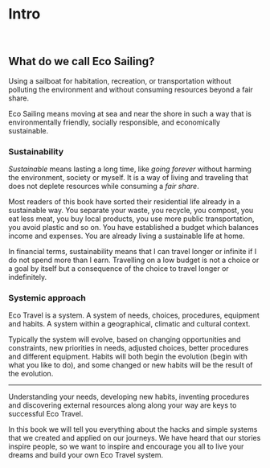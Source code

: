 # Intro <!-- leanpub style: H1 for chapter title -->

&nbsp;

## What do we call Eco Sailing? <!-- H2 Obs style: the only TOC elements; leanpub style: chapter sections -->

Using a sailboat for habitation, recreation, or transportation without polluting the environment and without consuming resources beyond a fair share.

Eco Sailing means moving at sea and near the shore in such a way that is environmentally friendly, socially responsible, and economically sustainable.


### Sustainability

*Sustainable* means lasting a long time, like *going forever* without harming the environment, society or myself. It is a way of living and traveling that does not deplete resources while consuming a *fair share*.

Most readers of this book have sorted their residential life already in a sustainable way. You separate your waste, you recycle, you compost, you eat less meat, you buy local products, you use more public transportation, you avoid plastic and so on. You have established a budget which balances income and expenses. You are already living a sustainable life at home.

In financial terms, sustainability means that I can travel longer or infinite if I do not spend more than I earn. Travelling on a low budget is not a choice or a goal by itself but a consequence of the choice to travel longer or indefinitely.

### Systemic approach

Eco Travel is a system. A system of needs, choices, procedures, equipment and habits. A system within a geographical, climatic and cultural context.

Typically the system will evolve, based on changing opportunities and constraints, new priorities in needs, adjusted choices, better procedures and different equipment. Habits will both begin the evolution (begin with what you like to do), and some changed or new habits will be the result of the evolution.

* * * 

Understanding your needs, developing new habits, inventing procedures and discovering external resources along along your way are keys to successful Eco Travel.

In this book we will tell you everything about the hacks and simple systems that we created and applied on our journeys. We have heard that our stories inspire people, so we want to inspire and encourage you all to live your dreams and build your own Eco Travel system.
